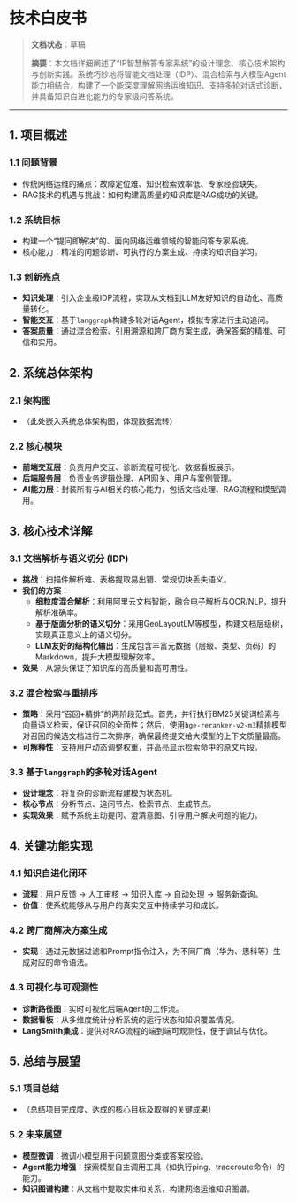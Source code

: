 # 技术白皮书

> **文档状态**：草稿
>
> **摘要**：本文档详细阐述了“IP智慧解答专家系统”的设计理念、核心技术架构与创新实践。系统巧妙地将智能文档处理（IDP）、混合检索与大模型Agent能力相结合，构建了一个能深度理解网络运维知识、支持多轮对话式诊断，并具备知识自进化能力的专家级问答系统。

---

## 1. 项目概述

### 1.1 问题背景
- 传统网络运维的痛点：故障定位难、知识检索效率低、专家经验缺失。
- RAG技术的机遇与挑战：如何构建高质量的知识库是RAG成功的关键。

### 1.2 系统目标
- 构建一个“提问即解决”的、面向网络运维领域的智能问答专家系统。
- 核心能力：精准的问题诊断、可执行的方案生成、持续的知识自学习。

### 1.3 创新亮点
- **知识处理**：引入企业级IDP流程，实现从文档到LLM友好知识的自动化、高质量转化。
- **智能交互**：基于`langgraph`构建多轮对话Agent，模拟专家进行主动追问。
- **答案质量**：通过混合检索、引用溯源和跨厂商方案生成，确保答案的精准、可信和实用。

## 2. 系统总体架构

### 2.1 架构图
- （此处嵌入系统总体架构图，体现数据流转）

### 2.2 核心模块
- **前端交互层**：负责用户交互、诊断流程可视化、数据看板展示。
- **后端服务层**：负责业务逻辑处理、API网关、用户与案例管理。
- **AI能力层**：封装所有与AI相关的核心能力，包括文档处理、RAG流程和模型调用。

## 3. 核心技术详解

### 3.1 文档解析与语义切分 (IDP)
- **挑战**：扫描件解析难、表格提取易出错、常规切块丢失语义。
- **我们的方案**：
    - **细粒度混合解析**：利用阿里云文档智能，融合电子解析与OCR/NLP，提升解析准确率。
    - **基于版面分析的语义切分**：采用GeoLayoutLM等模型，构建文档层级树，实现真正意义上的语义切分。
    - **LLM友好的结构化输出**：生成包含丰富元数据（层级、类型、页码）的Markdown，提升大模型理解效率。
- **效果**：从源头保证了知识库的高质量和高可用性。

### 3.2 混合检索与重排序
- **策略**：采用“召回+精排”的两阶段范式。首先，并行执行BM25关键词检索与向量语义检索，保证召回的全面性；然后，使用`bge-reranker-v2-m3`精排模型对召回的候选文档进行二次排序，确保最终提交给大模型的上下文质量最高。
- **可解释性**：支持用户动态调整权重，并高亮显示检索命中的原文片段。

### 3.3 基于`langgraph`的多轮对话Agent
- **设计理念**：将复杂的诊断流程建模为状态机。
- **核心节点**：分析节点、追问节点、检索节点、生成节点。
- **实现效果**：赋予系统主动提问、澄清意图、引导用户解决问题的能力。

## 4. 关键功能实现

### 4.1 知识自进化闭环
- **流程**：用户反馈 -> 人工审核 -> 知识入库 -> 自动处理 -> 服务新查询。
- **价值**：使系统能够从与用户的真实交互中持续学习和成长。

### 4.2 跨厂商解决方案生成
- **实现**：通过元数据过滤和Prompt指令注入，为不同厂商（华为、思科等）生成对应的命令语法。

### 4.3 可视化与可观测性
- **诊断路径图**：实时可视化后端Agent的工作流。
- **数据看板**：从多维度统计分析系统的运行状态和知识覆盖情况。
- **LangSmith集成**：提供对RAG流程的端到端可观测性，便于调试与优化。

## 5. 总结与展望

### 5.1 项目总结
- （总结项目完成度、达成的核心目标及取得的关键成果）

### 5.2 未来展望
- **模型微调**：微调小模型用于问题意图分类或答案校验。
- **Agent能力增强**：探索模型自主调用工具（如执行ping、traceroute命令）的能力。
- **知识图谱构建**：从文档中提取实体和关系，构建网络运维知识图谱。 